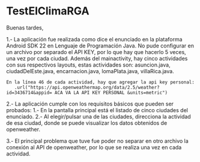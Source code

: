 # TestElClimaRGA

Buenas tardes, 

1.- La aplicación fue realizada como dice el enunciado en la plataforma Android SDK 22 en Lenguaje de Programación Java.
    No pude configurar en un archivo por separado el API KEY, por lo que hay que hacerlo 5 veces, una vez por cada ciudad.
    Además del mainactivity, hay cinco actividades con sus respectivos layouts, estas actividades son:
    asuncion.java, ciudadDelEste.java, encarnacion.java, lomaPlata.java, villaRica.java.
    
    En la línea 46 de cada actividad, hay que agregar la api key personal: 
       .url("https://api.openweathermap.org/data/2.5/weather?id=3436714&appid= ACA VA LA API KEY PERSONAL &units=metric")
       
2.- La aplicación cumple con los requisitos básicos que pueden ser probados:
    1.- En la pantalla principal está el listado de cinco ciudades del enunciado.
    2.- Al elegir/pulsar una de las ciudades, direcciona la actividad de esa ciudad, donde se puede visualizar los datos obtenidos de openweather.
    
3.- El principal problema que tuve fue poder no separar en otro archivo la conexión al API de openweather, por lo que se realiza una vez en cada actividad.
